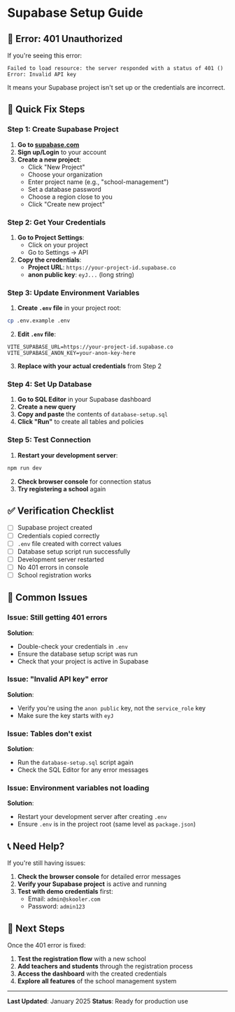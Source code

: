 # Supabase Setup Guide

## 🚨 **Error: 401 Unauthorized**

If you're seeing this error:
```
Failed to load resource: the server responded with a status of 401 ()
Error: Invalid API key
```

It means your Supabase project isn't set up or the credentials are incorrect.

## 🔧 **Quick Fix Steps**

### **Step 1: Create Supabase Project**

1. **Go to [supabase.com](https://supabase.com)**
2. **Sign up/Login** to your account
3. **Create a new project**:
   - Click "New Project"
   - Choose your organization
   - Enter project name (e.g., "school-management")
   - Set a database password
   - Choose a region close to you
   - Click "Create new project"

### **Step 2: Get Your Credentials**

1. **Go to Project Settings**:
   - Click on your project
   - Go to Settings → API
2. **Copy the credentials**:
   - **Project URL**: `https://your-project-id.supabase.co`
   - **anon public key**: `eyJ...` (long string)

### **Step 3: Update Environment Variables**

1. **Create `.env` file** in your project root:
```bash
cp .env.example .env
```

2. **Edit `.env` file**:
```env
VITE_SUPABASE_URL=https://your-project-id.supabase.co
VITE_SUPABASE_ANON_KEY=your-anon-key-here
```

3. **Replace with your actual credentials** from Step 2

### **Step 4: Set Up Database**

1. **Go to SQL Editor** in your Supabase dashboard
2. **Create a new query**
3. **Copy and paste** the contents of `database-setup.sql`
4. **Click "Run"** to create all tables and policies

### **Step 5: Test Connection**

1. **Restart your development server**:
```bash
npm run dev
```

2. **Check browser console** for connection status
3. **Try registering a school** again

## ✅ **Verification Checklist**

- [ ] Supabase project created
- [ ] Credentials copied correctly
- [ ] `.env` file created with correct values
- [ ] Database setup script run successfully
- [ ] Development server restarted
- [ ] No 401 errors in console
- [ ] School registration works

## 🐛 **Common Issues**

### **Issue: Still getting 401 errors**
**Solution**: 
- Double-check your credentials in `.env`
- Ensure the database setup script was run
- Check that your project is active in Supabase

### **Issue: "Invalid API key" error**
**Solution**:
- Verify you're using the `anon public` key, not the `service_role` key
- Make sure the key starts with `eyJ`

### **Issue: Tables don't exist**
**Solution**:
- Run the `database-setup.sql` script again
- Check the SQL Editor for any error messages

### **Issue: Environment variables not loading**
**Solution**:
- Restart your development server after creating `.env`
- Ensure `.env` is in the project root (same level as `package.json`)

## 📞 **Need Help?**

If you're still having issues:

1. **Check the browser console** for detailed error messages
2. **Verify your Supabase project** is active and running
3. **Test with demo credentials** first:
   - Email: `admin@skooler.com`
   - Password: `admin123`

## 🎯 **Next Steps**

Once the 401 error is fixed:

1. **Test the registration flow** with a new school
2. **Add teachers and students** through the registration process
3. **Access the dashboard** with the created credentials
4. **Explore all features** of the school management system

---

**Last Updated**: January 2025
**Status**: Ready for production use